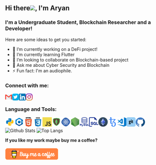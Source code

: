 ## Hi there<img src="https://raw.githubusercontent.com/aemmadi/aemmadi/master/wave.gif" width="30px">, I'm Aryan  

### I'm a Undergraduate Student, Blockchain Researcher and a Developer!

Here are some ideas to get you started:

- 🔭 I’m currently working on a DeFi project!
- 🌱 I’m currently learning Flutter
- 👯 I’m looking to collaborate on Blockchain-based project
- 💬 Ask me about Cyber Security and Blockchain
- ⚡ Fun fact: I'm an audiophile.

### Connect with me:

[<img align="left" alt="AryanPandey | Maiil" width="22px" src="images/gmail.png"/>][Mail]
[<img align="left" alt="AryanPandey | Twitter" width="22px" src="images/twitter.png" />][twitter]
[<img align="left" alt="AryanPandey | LinkedIn" width="22px" src="images/linkedin.png" />][linkedin]
[<img align="left" alt="AryanPandey | Instagram" width="22px" src="images/instagram.png" />][instagram]
<br />
### Language and Tools:
<img align="left" alt="Python" width="30px" src="images/python.png" />
<img align="left" alt="C++" width="30px" src="images/c++.png" />
<img align="left" alt="HTML5" width="30px" src="images/html.png" />
<img align="left" alt="CSS3" width="30px" src="images/css.png" />
<img align="left" alt="JavaScript" width="30px" src="images/javascript.png" />
<img align="left" alt="MongoDB" width="30px" src="images/mongodb.png"/>
<img align="left" alt="React" width="30px" src="images/react.png" />
<img align="left" alt="Node.js" width="30px" src="images/nodejs.png" />
<img align="left" alt="MySQL" width="30px" src="images/mysql.png" />
<img align="left" alt="SQL" width="30px" src="images/sql.png" />
<img align="left" alt="Solidity" width="30px"  src="images/eth.png" />
<img align="left" alt="Tezos" width="30px" src="images/tezos.png" />
<img align="left" alt="Visual Studio Code" width="30px" src="images/vscode.png" />
<img align="left" alt="Git" width="30px" src="images/git.png" />
<img align="left" alt="GitHub" width="30px" src="images/github.png"/>


<br> <br>
  ![Github Stats](https://github-readme-stats.vercel.app/api?username=ap-aryanpandey&count_private=true&show_icons=true&include_all_commits=true&theme=dark&hide_border=true&&layout=compact)
  ![Top Langs](https://github-readme-stats.vercel.app/api/top-langs/?username=ap-aryanpandey&hide=TeX&layout=compact&theme=dark&hide_border=true)
 <!--- [![GitHub Streak](https://github-readme-streak-stats.herokuapp.com/?user=ap-aryanpandey&theme=dark&hide_border=true)](https://git.io/streak-stats)-->


  

**If you like my work maybe buy me a coffee?**
<br> <br>
<a href="https://www.buymeacoffee.com/aryanpandey" target="_blank"><img src="images/bmc.webp" alt="Buy Me A Coffee"></a>

[twitter]: https://twitter.com/aparyanpandey
[instagram]: https://www.instagram.com/ap.aryanpandey/
[linkedin]: https://www.linkedin.com/in/aryan-pandey/
[mail]: mailto:aryanappandey@gmail
